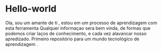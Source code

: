 # Hello-world
Ola, sou um amante de ti , estou em um processo de aprendizagem com esta ferramenta 
Qualquer informaçao sera bem vinda, de formas que podemos criar laços de conhecimento, e cada vez alavancar nosso apredizado.
Primeiro repositório para um mundo tecnológico de aprendizagem .
